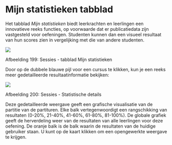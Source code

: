 # Mijn statistieken tabblad

Het tabblad _Mijn statistieken_ biedt leerkrachten en leerlingen een innovatieve reeks functies, op voorwaarde dat er publicatiedata zijn vastgesteld voor oefeningen. Studenten kunnen dan een visueel resultaat van hun scores zien in vergelijking met die van andere studenten.

![](../../.gitbook/assets/images266%20%283%29.png)

Afbeelding 199: Sessies - tabblad Mijn statistieken

Door op de dubbele blauwe pijl voor een cursus te klikken, kun je een reeks meer gedetailleerde resultaatinformatie bekijken:

![](../../.gitbook/assets/images267%20%283%29.png)

Afbeelding 200: Sessies - Statistische details

Deze gedetailleerde weergave geeft een grafische visualisatie van de partitie van de partituren. Elke balk vertegenwoordigt een rangschikking van resultaten \(0-20%, 21-40%, 41-60%, 61-80%, 81-100%\). De globale grafiek geeft de herverdeling weer van de resultaten van alle leerlingen voor deze oefening. De oranje balk is de balk waarin de resultaten van de huidige gebruiker staan. U kunt op de kaart klikken om een opengewerkte weergave te krijgen.
